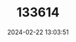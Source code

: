 ---
title: "133614"
category: "Seriatopora guttatus"
draft: false
date: 2024-02-22 13:03:51
languages:
  English: ["Bush Coral"]
---